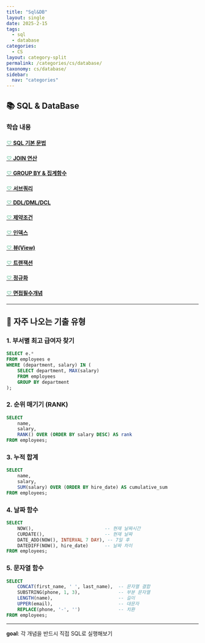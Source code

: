 ```yaml
---
title: "Sql&DB"
layout: single
date: 2025-2-15
tags: 
  - sql
  - database
categories: 
  - CS
layout: category-split
permalink: /categories/cs/database/
taxonomy: cs/database/
sidebar:
  nav: "categories"
---
```



## 📚 SQL & DataBase

### 학습 내용

#### <a href="#" data-content="/assets/contents/cs/sql-grammer.md"><span style="color: #9bd6bd;">♡</span> SQL 기본 문법</a>

#### <a href="#" data-content="/assets/contents/cs/join.md"><span style="color: #9bd6bd;">♡</span> JOIN 연산</a>

#### <a href="#" data-content="/assets/contents/cs/group-by.md"><span style="color: #9bd6bd;">♡</span> GROUP BY & 집계함수</a>

#### <a href="#" data-content="/assets/contents/cs/sub-query.md"><span style="color: #9bd6bd;">♡</span> 서브쿼리</a>

#### <a href="#" data-content="/assets/contents/cs/ddl-dml-dcl.md"><span style="color: #9bd6bd;">♡</span> DDL/DML/DCL</a>

#### <a href="#" data-content="/assets/contents/cs/constraints.md"><span style="color: #9bd6bd;">♡</span> 제약조건</a>

#### <a href="#" data-content="/assets/contents/cs/index.md"><span style="color: #9bd6bd;">♡</span> 인덱스</a>

#### <a href="#" data-content="/assets/contents/cs/view.md"><span style="color: #9bd6bd;">♡</span> 뷰(View)</a>

#### <a href="#" data-content="/assets/contents/cs/transaction.md"><span style="color: #9bd6bd;">♡</span> 트랜잭션</a>

#### <a href="#" data-content="/assets/contents/cs/normalize.md"><span style="color: #9bd6bd;">♡</span> 정규화</a>

#### <a href="#" data-content="/assets/contents/cs/sql-interview.md"><span style="color: #9bd6bd;">♡</span> 면접필수개념</a>


---


## 📝 자주 나오는 기출 유형

### 1. 부서별 최고 급여자 찾기

```sql
SELECT e.*
FROM employees e
WHERE (department, salary) IN (
    SELECT department, MAX(salary)
    FROM employees
    GROUP BY department
);
```

### 2. 순위 매기기 (RANK)

```sql
SELECT 
    name, 
    salary,
    RANK() OVER (ORDER BY salary DESC) AS rank
FROM employees;
```

### 3. 누적 합계

```sql
SELECT 
    name,
    salary,
    SUM(salary) OVER (ORDER BY hire_date) AS cumulative_sum
FROM employees;
```

### 4. 날짜 함수

```sql
SELECT 
    NOW(),                          -- 현재 날짜시간
    CURDATE(),                      -- 현재 날짜
    DATE_ADD(NOW(), INTERVAL 7 DAY), -- 7일 후
    DATEDIFF(NOW(), hire_date)      -- 날짜 차이
FROM employees;
```

### 5. 문자열 함수

```sql
SELECT 
    CONCAT(first_name, ' ', last_name),  -- 문자열 결합
    SUBSTRING(phone, 1, 3),              -- 부분 문자열
    LENGTH(name),                        -- 길이
    UPPER(email),                        -- 대문자
    REPLACE(phone, '-', '')              -- 치환
FROM employees;
```

-----

**goal**: 각 개념을 반드시 직접 SQL로 실행해보기

